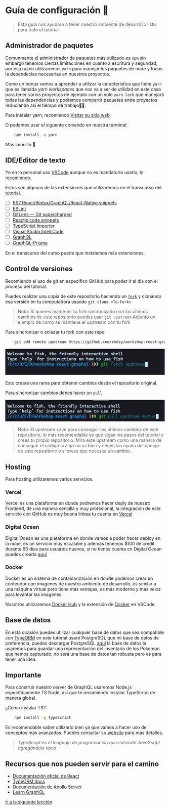 # Guía de configuración 🧰

> Esta guía nos ayudará a tener nuestro ambiente de desarrollo listo para todo el tutorial.

## Administrador de paquetes

Comunmente el administrador de paquetes más utilizado es `npm` sin embargo tenemos ciertas limitaciones en cuanto a escritura y seguridad, por esa razón utilizaremos `yarn` para manejar los paquetes de node y todas la dependecias necesarias en nuestros proyectos.

Como un bonus vamos a aprender a utilizar la caracteristica que tiene `yarn` que es llamada _yarn workspaces_ que nos va a ser de utilidad en este caso para tener varios proyectos de ejemplo con un solo `yarn.lock` que manejará todas las dependencias y podremos compartir paquetes entre proyectos reduciendo así el tiempo de trabajo🐱‍🏍.

Para instalar yarn, recomiendo [Visitar su sitio web](https://yarnpkg.com/getting-started/install)

O podemos usar el siguente comando en nuestra terminal:

```bash
    npm install -g yarn
```

Más sencillo 🧐

## IDE/Editor de texto

Yo en lo personal uso [VSCode](https://code.visualstudio.com/) aunque no es mandatorio usarlo, lo recomiendo.

Estos son algunas de las extensiones que utilizaremos en el transcurso del tutorial.

- [ ] [ES7 React/Redux/GraphQL/React-Native snippets](https://marketplace.visualstudio.com/items?itemName=dsznajder.es7-react-js-snippets)
- [ ] [ESLint](https://marketplace.visualstudio.com/items?itemName=dbaeumer.vscode-eslint)
- [ ] [GitLens — Git supercharged](https://marketplace.visualstudio.com/items?itemName=eamodio.gitlens)
- [ ] [Reactjs code snippets](https://marketplace.visualstudio.com/items?itemName=xabikos.ReactSnippets)
- [ ] [TypeScript Importer](https://marketplace.visualstudio.com/items?itemName=pmneo.tsimporter)
- [ ] [Visual Studio IntelliCode](https://marketplace.visualstudio.com/items?itemName=VisualStudioExptTeam.vscodeintellicode)
- [ ] [GraphQL](https://marketplace.visualstudio.com/items?itemName=mquandalle.graphql)
- [ ] [GraphQL-Prisma](https://marketplace.visualstudio.com/items?itemName=Prisma.vscode-graphql)

En el transcurso del curso puede que instalemos más extensiones.

## Control de versiones

Recomiendo el uso de git en especifico GitHub para poder ir al día con el proceso del tutorial.

Puedes realizar una copia de este repositorio haciendo un [`fork`](https://docs.github.com/en/github/getting-started-with-github/fork-a-repo) y clonando esa versión en tu computadora usando `git clone <Tu-Fork>`

> Nota: Si quieres mantener tu fork sincronizado con los últimos cambios de este repositorio puedes usar `git upstream` Adjunto un ejemplo de como se mantiene el upstream con tu fork

Para sincronizar o enlazar tu fork con este repo

```bash
    git add remote upstream https://github.com/rodzy/workshop-react-graphql.git
```

![Upstream](assets/gitfetch.PNG)

Esto creará una rama para obtener cambios desde el repositorio original.

Para sincronizar cambios debes hacer un `pull`

![Pull](assets/gitpullupstream.PNG)

> Nota: El upstream sirve para conseguir los últimos cambios de este repositorio, lo más recomendable es que sigas los pasos del tutorial y crees tu propio repositorio. Mira este upstream como una manera de conseguir el código si algo no va bien y necesitas ayuda del código de este repositorio o si crees que necesita un cambio.

## Hosting

Para hosting utilizaremos varios servicios.

### Vercel

Vercel es una plataforma en donde podremos hacer deply de nuestro Frontend, de una manera sencilla y muy profesional, la integración de este servicio con GitHub es muy buena linkea tu cuenta en [Vercel](https://vercel.com/home)

### Digital Ocean

Digital Ocean es una plataforma en donde vamos a poder hacer deploy en la nube, es un servicio muy escalabe y además tenemos $100 de credit durante 60 días para usuarios nuevos, si no tienes cuenta en Digital Ocean puedes crearla [aquí](https://cloud.digitalocean.com/registrations/new)

### Docker

Docker es un sistema de containarización en donde podemos crear un contendor con imagenes de nuestro ambiente de desarrollo, es similar a una máquina virtual pero tiene más ventajas, es más moderno y más veloz para levantar las imagenes.

Nosotros utilizaremos [Docker Hub](https://www.docker.com/) y la extensión de [Docker](https://marketplace.visualstudio.com/items?itemName=ms-azuretools.vscode-docker) en VSCode.

## Base de datos

En esta ocasión puedes utilizar cualquier base de datos que sea compatible con [TypeORM](https://typeorm.io/#/) en este tutorial usaré PostgreSQL que mi base de datos de preferencia, puedes descargar PostgreSQL [aquí](https://www.postgresql.org/download/) la base de datos la usaremos para guardar una representación del inventario de los Pokemon que hemos capturado, no será una base de datos tan robusta pero es para tener una idea.

## Importante

Para construir nuestro server de GraphQL usaremos Node.js específicamente TS Node, así que te recomiendo instalar TypeScript de manera global.

¿Como instalar TS?:

```bash
    npm install -g typescript
```

Es recomendable saber utilizarlo bien ya que vamos a hacer uso de conceptos más avanzados. Puedes consultar su [website](https://www.typescriptlang.org/) para más detalles.

> _TypeScript es el lenguaje de programación que extiende JavaScript agregándole tipos_

## Recursos que nos pueden servir para el camino

- [Documentación oficial de React](https://es.reactjs.org/)
- [TypeORM docs](https://typeorm.io/#/)
- [Documentación de Apollo Server](https://www.apollographql.com/docs/)
- [Learn GraphQL](https://graphql.org/learn/)

[Ir a la siguente lección](https://github.com/rodzy/workshop-react-graphql/tree/master/02_Introducción)

